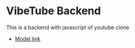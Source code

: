 # VibeTube Backend

This is a backend with javascript of youtube clone

- [Model link](https://app.eraser.io/workspace/YtPqZ1VogxGy1jzIDkzj)
